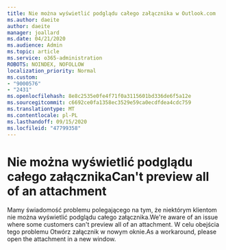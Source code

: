 ```yaml
---
title: Nie można wyświetlić podglądu całego załącznika w Outlook.com
ms.author: daeite
author: daeite
manager: joallard
ms.date: 04/21/2020
ms.audience: Admin
ms.topic: article
ms.service: o365-administration
ROBOTS: NOINDEX, NOFOLLOW
localization_priority: Normal
ms.custom:
- "9000576"
- "2431"
ms.openlocfilehash: 8e8c2535e0fe4f71f0a3115601bd336de6f5a12e
ms.sourcegitcommit: c6692ce0fa1358ec3529e59ca0ecdfdea4cdc759
ms.translationtype: MT
ms.contentlocale: pl-PL
ms.lasthandoff: 09/15/2020
ms.locfileid: "47799358"
---
```

# <a name="cant-preview-all-of-an-attachment"></a><span data-ttu-id="25157-102">Nie można wyświetlić podglądu całego załącznika</span><span class="sxs-lookup"><span data-stu-id="25157-102">Can't preview all of an attachment</span></span>

<span data-ttu-id="25157-103">Mamy świadomość problemu polegającego na tym, że niektórym klientom nie można wyświetlić podglądu całego załącznika.</span><span class="sxs-lookup"><span data-stu-id="25157-103">We're aware of an issue where some customers can't preview all of an attachment.</span></span> <span data-ttu-id="25157-104">W celu obejścia tego problemu Otwórz załącznik w nowym oknie.</span><span class="sxs-lookup"><span data-stu-id="25157-104">As a workaround, please open the attachment in a new window.</span></span>